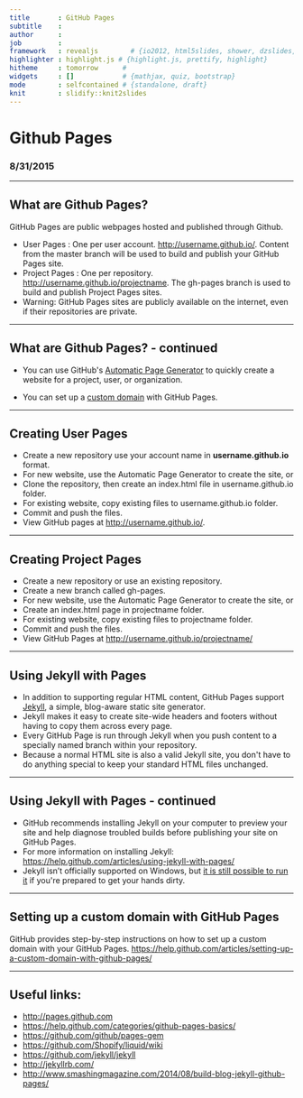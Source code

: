 ```yaml
---
title       : GitHub Pages
subtitle    : 
author      : 
job         : 
framework   : revealjs        # {io2012, html5slides, shower, dzslides, ...}
highlighter : highlight.js # {highlight.js, prettify, highlight}
hitheme     : tomorrow      # 
widgets     : []            # {mathjax, quiz, bootstrap}
mode        : selfcontained # {standalone, draft}
knit        : slidify::knit2slides
---
```


## <h1>Github Pages</h1>
<h3>8/31/2015</h3>

---

## What are Github Pages?

GitHub Pages are public webpages hosted and published through Github.

- User Pages : One per user account. http://username.github.io/. Content from the master branch will be used to build and publish your GitHub Pages site.
- Project Pages : One per repository. http://username.github.io/projectname. The gh-pages branch is used to build and publish Project Pages sites.
- Warning: GitHub Pages sites are publicly available on the internet, even if their repositories are private.

---

## What are Github Pages? - continued

- You can use GitHub's [Automatic Page Generator](https://help.github.com/articles/creating-pages-with-the-automatic-generator/) to quickly create a website for a project, user, or organization.

- You can set up a [custom domain](https://help.github.com/articles/about-custom-domains-for-github-pages-sites/) with GitHub Pages.

---

## Creating User Pages

- Create a new repository use your account name in **username.github.io** format. 
- For new website, use the Automatic Page Generator to create the site, or
- Clone the repository, then create an index.html file in username.github.io folder.
- For existing website, copy existing files to username.github.io folder.
- Commit and push the files.
- View GitHub pages at http://username.github.io/.

---

## Creating Project Pages

- Create a new repository or use an existing repository.
- Create a new branch called gh-pages.
- For new website, use the Automatic Page Generator to create the site, or
- Create an index.html page in projectname folder.
- For existing website, copy existing files to projectname folder.
- Commit and push the files.
- View GitHub Pages at http://username.github.io/projectname/


---

## Using Jekyll with Pages

- In addition to supporting regular HTML content, GitHub Pages support [Jekyll](http://jekyllrb.com/), a simple, blog-aware static site generator.
- Jekyll makes it easy to create site-wide headers and footers without having to copy them across every page.
- Every GitHub Page is run through Jekyll when you push content to a specially named branch within your repository.
- Because a normal HTML site is also a valid Jekyll site, you don't have to do anything special to keep your standard HTML files unchanged.

---

## Using Jekyll with Pages - continued
- GitHub recommends installing Jekyll on your computer to preview your site and help diagnose troubled builds before publishing your site on GitHub Pages.
- For more information on installing Jekyll: https://help.github.com/articles/using-jekyll-with-pages/
- Jekyll isn’t officially supported on Windows, but [it is still possible to run it](http://jekyllrb.com/docs/windows/#installation) if you&#39;re prepared to get your hands dirty.

---

## Setting up a custom domain with GitHub Pages
GitHub provides step-by-step instructions on how to set up a custom domain with your GitHub Pages. 
https://help.github.com/articles/setting-up-a-custom-domain-with-github-pages/

---

## Useful links:
- http://pages.github.com
- https://help.github.com/categories/github-pages-basics/
- https://github.com/github/pages-gem
- https://github.com/Shopify/liquid/wiki
- https://github.com/jekyll/jekyll
- http://jekyllrb.com/
- http://www.smashingmagazine.com/2014/08/build-blog-jekyll-github-pages/
